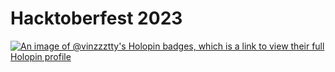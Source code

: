 # Hacktoberfest 2023

[![An image of @vinzzztty's Holopin badges, which is a link to view their full Holopin profile](https://holopin.me/vinzzztty)](https://holopin.io/@vinzzztty)
